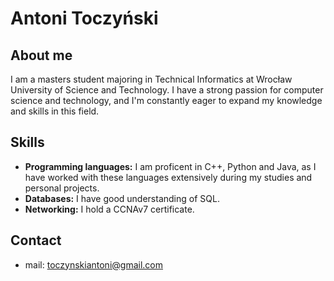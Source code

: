 # Antoni Toczyński

## About me
I am a masters student majoring in Technical Informatics at Wrocław University of Science and Technology. I have a strong passion for computer science and technology, and I'm constantly eager to expand my knowledge and skills in this field.

## Skills
- **Programming languages:** I am proficent in C++, Python and Java, as I have worked with these languages extensively during my studies and personal projects.
- **Databases:** I have good understanding of SQL.
- **Networking:** I hold a CCNAv7 certificate.

## Contact
- mail: toczynskiantoni@gmail.com

<!--
**Delmeus/Delmeus** is a ✨ _special_ ✨ repository because its `README.md` (this file) appears on your GitHub profile.

Here are some ideas to get you started:

- 🔭 I’m currently working on ...
- 🌱 I’m currently learning ...
- 👯 I’m looking to collaborate on ...
- 🤔 I’m looking for help with ...
- 💬 Ask me about ...
- 📫 How to reach me: ...
- 😄 Pronouns: ...
- ⚡ Fun fact: ...
-->
